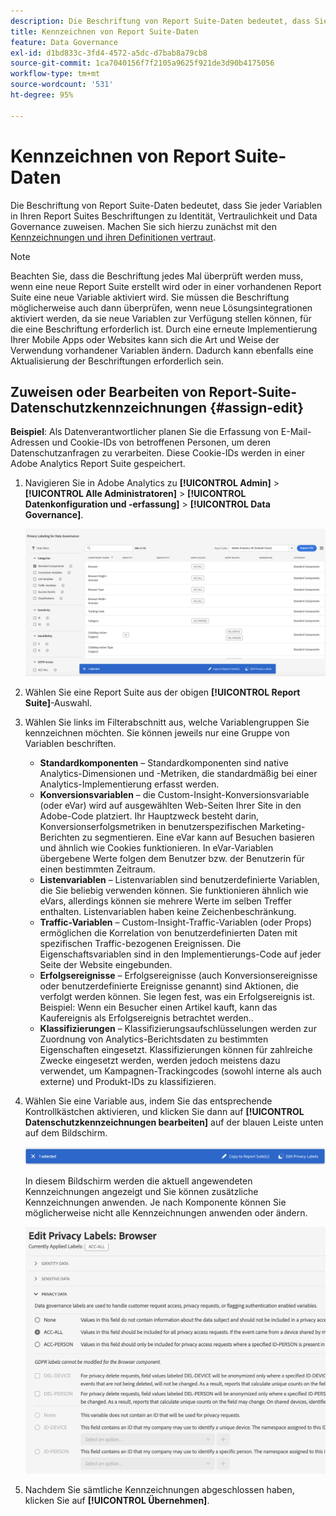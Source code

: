 ```yaml
---
description: Die Beschriftung von Report Suite-Daten bedeutet, dass Sie jeder Variablen in Ihren Report Suites Beschriftungen zu Identität, Vertraulichkeit und Data Governance zuweisen.
title: Kennzeichnen von Report Suite-Daten
feature: Data Governance
exl-id: d1bd833c-3fd4-4572-a5dc-d7bab8a79cb8
source-git-commit: 1ca7040156f7f2105a9625f921de3d90b4175056
workflow-type: tm+mt
source-wordcount: '531'
ht-degree: 95%

---
```


# Kennzeichnen von Report Suite-Daten

Die Beschriftung von Report Suite-Daten bedeutet, dass Sie jeder Variablen in Ihren Report Suites Beschriftungen zu Identität, Vertraulichkeit und Data Governance zuweisen. Machen Sie sich hierzu zunächst mit den [Kennzeichnungen und ihren Definitionen vertraut](/help/technotes/c-data-governance/data-labeling/gdpr-labels.md).

>[!NOTE]
>
>Beachten Sie, dass die Beschriftung jedes Mal überprüft werden muss, wenn eine neue Report Suite erstellt wird oder in einer vorhandenen Report Suite eine neue Variable aktiviert wird. Sie müssen die Beschriftung möglicherweise auch dann überprüfen, wenn neue Lösungsintegrationen aktiviert werden, da sie neue Variablen zur Verfügung stellen können, für die eine Beschriftung erforderlich ist. Durch eine erneute Implementierung Ihrer Mobile Apps oder Websites kann sich die Art und Weise der Verwendung vorhandener Variablen ändern. Dadurch kann ebenfalls eine Aktualisierung der Beschriftungen erforderlich sein.

## Zuweisen oder Bearbeiten von Report-Suite-Datenschutzkennzeichnungen {#assign-edit}

**Beispiel**: Als Datenverantwortlicher planen Sie die Erfassung von E-Mail-Adressen und Cookie-IDs von betroffenen Personen, um deren Datenschutzanfragen zu verarbeiten. Diese Cookie-IDs werden in einer Adobe Analytics Report Suite gespeichert.

1. Navigieren Sie in Adobe Analytics zu **[!UICONTROL Admin]** > **[!UICONTROL Alle Administratoren]** > **[!UICONTROL Datenkonfiguration und -erfassung]** > **[!UICONTROL Data Governance]**.

   ![Datenschutzkennzeichnung](assets/privacy_rs_settings.png)

1. Wählen Sie eine Report Suite aus der obigen **[!UICONTROL Report Suite]**-Auswahl.

1. Wählen Sie links im Filterabschnitt aus, welche Variablengruppen Sie kennzeichnen möchten. Sie können jeweils nur eine Gruppe von Variablen beschriften.

   * **Standardkomponenten** – Standardkomponenten sind native Analytics-Dimensionen und -Metriken, die standardmäßig bei einer Analytics-Implementierung erfasst werden.
   * **Konversionsvariablen** – die Custom-Insight-Konversionsvariable (oder eVar) wird auf ausgewählten Web-Seiten Ihrer Site in den Adobe-Code platziert. Ihr Hauptzweck besteht darin, Konversionserfolgsmetriken in benutzerspezifischen Marketing-Berichten zu segmentieren. Eine eVar kann auf Besuchen basieren und ähnlich wie Cookies funktionieren. In eVar-Variablen übergebene Werte folgen dem Benutzer bzw. der Benutzerin für einen bestimmten Zeitraum.
   * **Listenvariablen** – Listenvariablen sind benutzerdefinierte Variablen, die Sie beliebig verwenden können. Sie funktionieren ähnlich wie eVars, allerdings können sie mehrere Werte im selben Treffer enthalten. Listenvariablen haben keine Zeichenbeschränkung.
   * **Traffic-Variablen** – Custom-Insight-Traffic-Variablen (oder Props) ermöglichen die Korrelation von benutzerdefinierten Daten mit spezifischen Traffic-bezogenen Ereignissen. Die Eigenschaftsvariablen sind in den Implementierungs-Code auf jeder Seite der Website eingebunden.
   * **Erfolgsereignisse** – Erfolgsereignisse (auch Konversionsereignisse oder benutzerdefinierte Ereignisse genannt) sind Aktionen, die verfolgt werden können. Sie legen fest, was ein Erfolgsereignis ist. Beispiel: Wenn ein Besucher einen Artikel kauft, kann das Kaufereignis als Erfolgsereignis betrachtet werden..
   * **Klassifizierungen** – Klassifizierungsaufschlüsselungen werden zur Zuordnung von Analytics-Berichtsdaten zu bestimmten Eigenschaften eingesetzt. Klassifizierungen können für zahlreiche Zwecke eingesetzt werden, werden jedoch meistens dazu verwendet, um Kampagnen-Trackingcodes (sowohl interne als auch externe) und Produkt-IDs zu klassifizieren.

1. Wählen Sie eine Variable aus, indem Sie das entsprechende Kontrollkästchen aktivieren, und klicken Sie dann auf **[!UICONTROL Datenschutzkennzeichnungen bearbeiten]** auf der blauen Leiste unten auf dem Bildschirm.

   ![Bearbeiten](assets/edit-label.png)

   In diesem Bildschirm werden die aktuell angewendeten Kennzeichnungen angezeigt und Sie können zusätzliche Kennzeichnungen anwenden. Je nach Komponente können Sie möglicherweise nicht alle Kennzeichnungen anwenden oder ändern.

   ![Angewandte Kennzeichnungen](assets/edit-labels2.png)

1. Nachdem Sie sämtliche Kennzeichnungen abgeschlossen haben, klicken Sie auf **[!UICONTROL Übernehmen]**.

